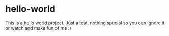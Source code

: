 # hello-world
This is a hello world project. Just a test, nothing special so you can ignore it or watch and make fun of me :)
